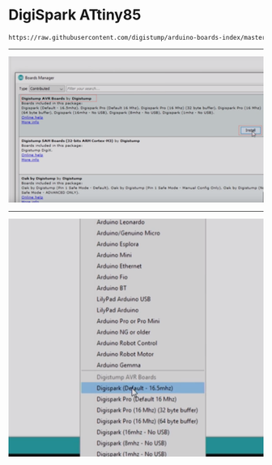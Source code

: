 # DigiSpark ATtiny85

```txt
https://raw.githubusercontent.com/digistump/arduino-boards-index/master/package_digistump_index.json
```

---

![image](./image1.png)

---

![image](./image2.png)
